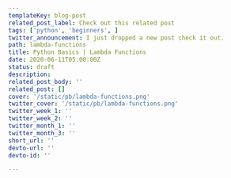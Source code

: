 ```yaml
---
templateKey: blog-post
related_post_label: Check out this related post
tags: ['python', 'beginners', ]
twitter_announcement: I just dropped a new post check it out.
path: lambda-functions
title: Python Basics | Lambda Functions
date: 2020-06-11T05:00:00Z
status: draft
description:
related_post_body: ''
related_post: []
cover: '/static/pb/lambda-functions.png'
twitter_cover: '/static/pb/lambda-functions.png'
twitter_week_1: ''
twitter_week_2: ''
twitter_month_1: ''
twitter_month_3: ''
short_url: ''
devto-url: ''
devto-id: ''

---
```


<!--
<p style='text-align: center'>
<a href='https://waylonwalker.com/blog/lambda-functions'>
  <img
    style='width:500px; max-width:80%; margin: auto;'
    src="https://waylonwalker.com/lambda-functions.png"
    alt="Read more from the Python Basics | Lambda Functions article"
  />
  </a>
</p>

-->

